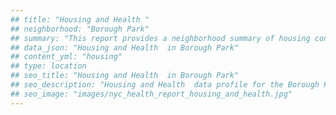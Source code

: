 ```yaml
---
## title: "Housing and Health "
## neighborhood: "Borough Park"
## summary: "This report provides a neighborhood summary of housing conditions and related health outcomes. It also describes population characteristics that can increase vulnerability to housing hazards."
## data_json: "Housing and Health  in Borough Park"
## content_yml: "housing"
## type: location
## seo_title: "Housing and Health  in Borough Park"
## seo_description: "Housing and Health  data profile for the Borough Park neighborhood of NYC."
## seo_image: "images/nyc_health_report_housing_and_health.jpg"
---
```

